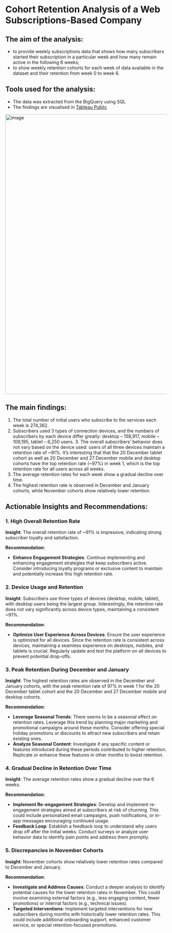 # Cohort Retention Analysis of a Web Subscriptions-Based Company

## The aim of the analysis:																									
* to provide weekly subscriptions data that shows how many subscribers started their subscription in a particular week and how many remain active in the following 6 weeks;																									
* to show weekly retention cohorts for each week of data available in the dataset and their retention from week 0 to week 6.

## Tools used for the analysis:																				
* The data was extracted from the BigQuery using SQL
* The findings are visualised in [Tableau Public](https://public.tableau.com/views/M3_S1_ProjectbyIeva/RetentionDashboard?:language=en-US&publish=yes&:display_count=n&:origin=viz_share_link)
<img width="875" alt="image" src="https://github.com/Ieva-Ieva/Cohort-Retention-Analysis/assets/96474283/a2290953-29e5-4f50-b5d2-69568e1714fe">

## The main findings: 																									
1. The total number of initial users who subscribe to the services each week is 274,362.																									
2. Subscribers used 3 types of connection devices, and the numbers of subscribers by each device differ greatly: desktop – 158,917, mobile – 109,195, tablet – 6,250 users.										3. The overall subscribers’ behavior does not vary based on the device used: users of all three devices maintain a retention rate of ~91%. 
It’s interesting that that the 20 December tablet cohort as well as 20 December and 27 December mobile and desktop cohorts have the top retention rate (~97%) in week 1, which is the top retention rate for all users across all weeks.
4. The average retention rates for each week show a gradual decline over time.																									
5. The highest retention rate is observed in December and January cohorts, while November cohorts show relatively lower retention.

## Actionable Insights and Recommendations:

### 1. High Overall Retention Rate
**Insight**: The overall retention rate of ~91% is impressive, indicating strong subscriber loyalty and satisfaction. 

**Recommendation**: 
- **Enhance Engagement Strategies**: Continue implementing and enhancing engagement strategies that keep subscribers active. Consider introducing loyalty programs or exclusive content to maintain and potentially increase this high retention rate.

### 2. Device Usage and Retention
**Insight**: Subscribers use three types of devices (desktop, mobile, tablet), with desktop users being the largest group. Interestingly, the retention rate does not vary significantly across device types, maintaining a consistent ~91%.

**Recommendation**:
- **Optimize User Experience Across Devices**: Ensure the user experience is optimized for all devices. Since the retention rate is consistent across devices, maintaining a seamless experience on desktops, mobiles, and tablets is crucial. Regularly update and test the platform on all devices to prevent potential drop-offs.

### 3. Peak Retention During December and January
**Insight**: The highest retention rates are observed in the December and January cohorts, with the peak retention rate of 97% in week 1 for the 20 December tablet cohort and the 20 December and 27 December mobile and desktop cohorts.

**Recommendation**:
- **Leverage Seasonal Trends**: There seems to be a seasonal effect on retention rates. Leverage this trend by planning major marketing and promotional campaigns around these months. Consider offering special holiday promotions or discounts to attract new subscribers and retain existing ones.
- **Analyze Seasonal Content**: Investigate if any specific content or features introduced during these periods contributed to higher retention. Replicate or enhance these features in other months to boost retention.

### 4. Gradual Decline in Retention Over Time
**Insight**: The average retention rates show a gradual decline over the 6 weeks.

**Recommendation**:
- **Implement Re-engagement Strategies**: Develop and implement re-engagement strategies aimed at subscribers at risk of churning. This could include personalized email campaigns, push notifications, or in-app messages encouraging continued usage.
- **Feedback Loop**: Establish a feedback loop to understand why users drop off after the initial weeks. Conduct surveys or analyze user behavior data to identify pain points and address them promptly.

### 5. Discrepancies in November Cohorts
**Insight**: November cohorts show relatively lower retention rates compared to December and January.

**Recommendation**:
- **Investigate and Address Causes**: Conduct a deeper analysis to identify potential causes for the lower retention rates in November. This could involve examining external factors (e.g., less engaging content, fewer promotions) or internal factors (e.g., technical issues).
- **Targeted Interventions**: Implement targeted interventions for new subscribers during months with historically lower retention rates. This could include additional onboarding support, enhanced customer service, or special retention-focused promotions.																						
